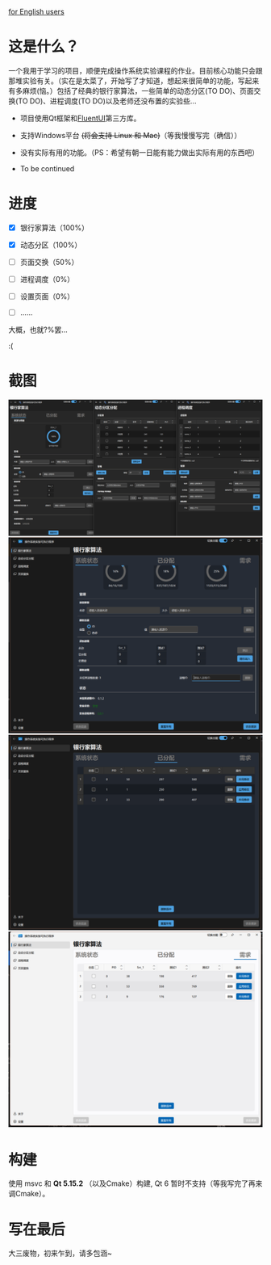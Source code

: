 [for English users](./README_en_US.md)

# 这是什么？

一个我用于学习的项目，顺便完成操作系统实验课程的作业。目前核心功能只会跟那堆实验有关。（实在是太菜了，开始写了才知道，想起来很简单的功能，写起来有多麻烦(恼。）包括了经典的银行家算法，一些简单的动态分区(TO DO)、页面交换(TO DO)、进程调度(TO DO)以及老师还没布置的实验些...


- 项目使用Qt框架和[FluentUI](https://github.com/zhuzichu520/FluentUI)第三方库。

- 支持Windows平台 ~~(将会支持 Linux 和 Mac)~~（等我慢慢写完（确信））

- 没有实际有用的功能。（PS：希望有朝一日能有能力做出实际有用的东西吧）

- To be continued

# 进度

- [x] 银行家算法（100%）

- [x] 动态分区（100%）

- [ ] 页面交换（50%）

- [ ] 进程调度（0%）

- [ ] 设置页面（0%）

- [ ] ......

大概，也就?%罢...

:(

# 截图
![screenshot1](./Screenshots/screenshot_3in1_zh.png)
![screenshot2](./Screenshots/screenshot_1_zh.png)
![screenshot3](./Screenshots/screenshot_2_zh.png)
![screenshot4](./Screenshots/screenshot_3_zh.png)

# 构建

使用 msvc 和 **Qt 5.15.2** （以及Cmake）构建, Qt 6 暂时不支持（等我写完了再来调Cmake）。

# 写在最后

大三废物，初来乍到，请多包涵~